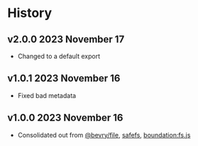 # History

## v2.0.0 2023 November 17

-   Changed to a default export

## v1.0.1 2023 November 16

-   Fixed bad metadata

## v1.0.0 2023 November 16

-   Consolidated out from [@bevry/file](https://github.com/bevry/file), [safefs](https://github.com/bevry/safefs), [boundation:fs.js](https://github.com/bevry/boundation/blob/HEAD/source/fs.js)
